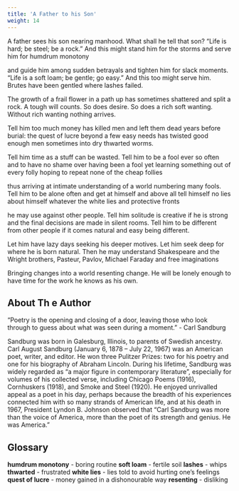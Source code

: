 ```yaml
---
title: 'A Father to his Son'
weight: 14
---
```


A father sees his son nearing manhood.
What shall he tell that son?
“Life is hard; be steel; be a rock.”
And this might stand him for the storms
and serve him for humdrum monotony 

and guide him among sudden betrayals
and tighten him for slack moments.
“Life is a soft loam; be gentle; go easy.”
And this too might serve him.
Brutes have been gentled where lashes failed.

The growth of a frail flower in a path up
has sometimes shattered and split a rock.
A tough will counts. So does desire. 
So does a rich soft wanting.
Without rich wanting nothing arrives. 

Tell him too much money has killed men
and left them dead years before burial:
the quest of lucre beyond a few easy needs
has twisted good enough men
sometimes into dry thwarted worms. 

Tell him time as a stuff can be wasted.
Tell him to be a fool ever so often
and to have no shame over having been a fool
yet learning something out of every folly
hoping to repeat none of the cheap follies 

thus arriving at intimate understanding
of a world numbering many fools.
Tell him to be alone often and get at himself
and above all tell himself no lies about himself
whatever the white lies and protective fronts 

he may use against other people.
Tell him solitude is creative if he is strong
and the final decisions are made in silent rooms.
Tell him to be different from other people
if it comes natural and easy being different. 

Let him have lazy days seeking his deeper motives.
Let him seek deep for where he is born natural.
Then he may understand Shakespeare
and the Wright brothers, Pasteur, Pavlov,
Michael Faraday and free imaginations

Bringing changes into a world resenting change.
He will be lonely enough
to have time for the work
he knows as his own. 

## About Th e Author
“Poetry is the opening and closing of a door, leaving those who look through to guess about what was seen during a moment.” - Carl Sandburg

Sandburg was born in Galesburg, Illinois, to parents of Swedish ancestry. Carl August Sandburg (January 6, 1878 – July 22, 1967) was an American poet, writer, and editor. He won three Pulitzer Prizes: two for his poetry and one for his biography of Abraham Lincoln. During his lifetime, Sandburg was widely regarded as “a major figure in contemporary literature”, especially for volumes of his collected verse, including Chicago Poems (1916), Cornhuskers (1918), and Smoke and Steel (1920). He enjoyed unrivalled appeal as a poet in his day, perhaps because the breadth of his experiences connected him with so many strands of American life, and at his death in 1967, President Lyndon B. Johnson observed that “Carl Sandburg was more than the voice of America, more than the poet of its strength and genius. He was America.”

## Glossary
**humdrum monotony** - boring routine 
**soft loam** - fertile soil 
**lashes** - whips 
**thwarted** - frustrated 
**white lies** - lies told to avoid hurting one’s feelings 
**quest of lucre** - money gained in a dishonourable way 
**resenting** - disliking
